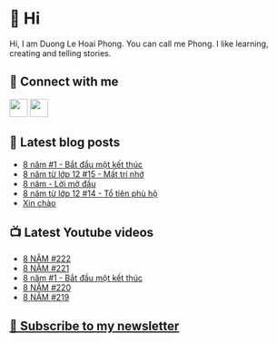 # 👋 Hi

Hi, I am Duong Le Hoai Phong. You can call me Phong. I like learning, creating and telling stories.

## 🔗 Connect with me
[<img height="32" width="32" src="https://cdn.jsdelivr.net/npm/simple-icons@v3/icons/youtube.svg" />](https://www.youtube.com/channel/UCXykqt3V2-9bYXKWZRcH0rA)
[<img height="32" width="32" src="https://cdn.jsdelivr.net/npm/simple-icons@v3/icons/instagram.svg" />](https://www.instagram.com/phongever)

## 📝 Latest blog posts

<!-- BLOG-POST-LIST:START -->
- [8 năm #1 - Bắt đầu một kết thúc](https://phongever.substack.com/p/8-nam-1-bat-au-mot-ket-thuc)
- [8 năm từ lớp 12 #15 - Mất trí nhớ](https://phongever.substack.com/p/8-nam-tu-lop-12-15-mat-tri-nho)
- [8 năm - Lời mở đầu](https://phongever.substack.com/p/8-nam-loi-mo-au)
- [8 năm từ lớp 12 #14 - Tổ tiên phù hộ](https://phongever.substack.com/p/8-nam-tu-lop-12-14-to-tien-phu-ho)
- [Xin chào](https://phongever.substack.com/p/xin-chao-61e)
<!-- BLOG-POST-LIST:END -->

## 📺 Latest Youtube videos

<!-- YOUTUBE-VIDEO-LIST:START -->
- [8 NĂM #222](https://www.youtube.com/watch?v=lMsBJgjmTjg)
- [8 NĂM #221](https://www.youtube.com/watch?v=sVsTLU37hJc)
- [8 năm #1 - Bắt đầu một kết thúc](https://www.youtube.com/watch?v=iJhU67Dyjkc)
- [8 NĂM #220](https://www.youtube.com/watch?v=o_isi9K9WPs)
- [8 NĂM #219](https://www.youtube.com/watch?v=5UEDyylHkyQ)
<!-- YOUTUBE-VIDEO-LIST:END -->

## [💌 Subscribe to my newsletter](https://phongever.substack.com/)
